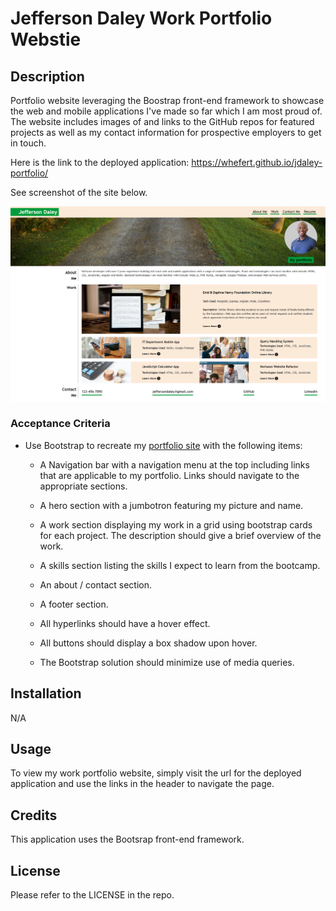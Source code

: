 # Jefferson Daley Work Portfolio Webstie

## Description

Portfolio website leveraging the Boostrap front-end framework to showcase the web and mobile applications I've made so far which I am most proud of. The website includes images of and links to the GitHub repos for featured projects as well as my contact information for prospective employers to get in touch.

Here is the link to the deployed application: https://whefert.github.io/jdaley-portfolio/

See screenshot of the site below.

![Screenshot of Portfolio Website](https://github.com/Whefert/jdaley-portfolio/blob/main/images/final_site_screenshot.png)

### Acceptance Criteria

- Use Bootstrap to recreate my [portfolio site](https://whefert.github.io/jdaley-portfolio/) with the following items:

    - A Navigation bar with a navigation menu at the top including links that are applicable to my portfolio. Links should navigate to the appropriate sections.

    - A hero section with a jumbotron featuring my picture and name.

    - A work section displaying my work in a grid using bootstrap cards for each project. The description should give a brief overview of the work.

    - A skills section listing the skills I expect to learn from the bootcamp.

    - An about / contact section.
    
    - A footer section.

    - All hyperlinks should have a hover effect.

    - All buttons should display a box shadow upon hover.

    - The Bootstrap solution should minimize use of media queries.

## Installation

N/A

## Usage

To view my work portfolio website, simply visit the url for the deployed application and use the links in the header to navigate the page.

## Credits

This application uses the Bootsrap front-end framework.

## License

Please refer to the LICENSE in the repo.
